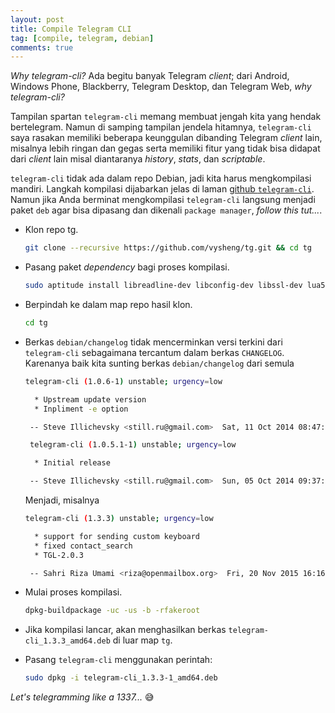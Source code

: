 ```yaml
---
layout: post
title: Compile Telegram CLI
tag: [compile, telegram, debian]
comments: true
---
```


*Why telegram-cli?* Ada begitu banyak Telegram *client*; dari Android, Windows Phone, Blackberry, Telegram Desktop, dan Telegram Web, *why telegram-cli?*

Tampilan spartan `telegram-cli` memang membuat jengah kita yang hendak bertelegram. Namun di samping tampilan jendela hitamnya, `telegram-cli` saya rasakan memiliki beberapa keunggulan dibanding Telegram *client* lain, misalnya lebih ringan dan gegas serta memiliki fitur yang tidak bisa didapat dari *client* lain misal diantaranya *history*, *stats*, dan *scriptable*.

`telegram-cli` tidak ada dalam repo Debian, jadi kita harus mengkompilasi mandiri. Langkah kompilasi dijabarkan jelas di laman [github `telegram-cli`](https://github.com/vysheng/tg). Namun jika Anda berminat mengkompilasi `telegram-cli` langsung menjadi paket `deb` agar bisa dipasang dan dikenali `package manager`, *follow this tut...*.

* Klon repo tg.  

  ```sh
  git clone --recursive https://github.com/vysheng/tg.git && cd tg
  ```

* Pasang paket *dependency* bagi proses kompilasi.  

  ```sh
  sudo aptitude install libreadline-dev libconfig-dev libssl-dev lua5.2 liblua5.2-dev libevent-dev libjansson-dev libpython-dev make 
  ```

* Berpindah ke dalam map repo hasil klon.  

  ```sh
  cd tg
  ```

* Berkas `debian/changelog` tidak mencerminkan versi terkini dari `telegram-cli` sebagaimana tercantum dalam berkas `CHANGELOG`.  
Karenanya baik kita sunting berkas `debian/changelog` dari semula  

  ```sh
  telegram-cli (1.0.6-1) unstable; urgency=low

    * Upstream update version
    * Inpliment -e option

   -- Steve Illichevsky <still.ru@gmail.com>  Sat, 11 Oct 2014 08:47:07 +0400

   telegram-cli (1.0.5.1-1) unstable; urgency=low

    * Initial release

   -- Steve Illichevsky <still.ru@gmail.com>  Sun, 05 Oct 2014 09:37:06 +0400
  ```  

  Menjadi, misalnya

  ```sh
  telegram-cli (1.3.3) unstable; urgency=low

    * support for sending custom keyboard 
    * fixed contact_search
    * TGL-2.0.3

   -- Sahri Riza Umami <riza@openmailbox.org>  Fri, 20 Nov 2015 16:16:28 +0700
  ```

* Mulai proses kompilasi.

  ```sh
  dpkg-buildpackage -uc -us -b -rfakeroot
  ```

* Jika kompilasi lancar, akan menghasilkan berkas `telegram-cli_1.3.3_amd64.deb` di luar map `tg`.  

* Pasang `telegram-cli` menggunakan perintah:

  ```sh
  sudo dpkg -i telegram-cli_1.3.3-1_amd64.deb
  ```

*Let's telegramming like a 1337...* :sweat_smile:
